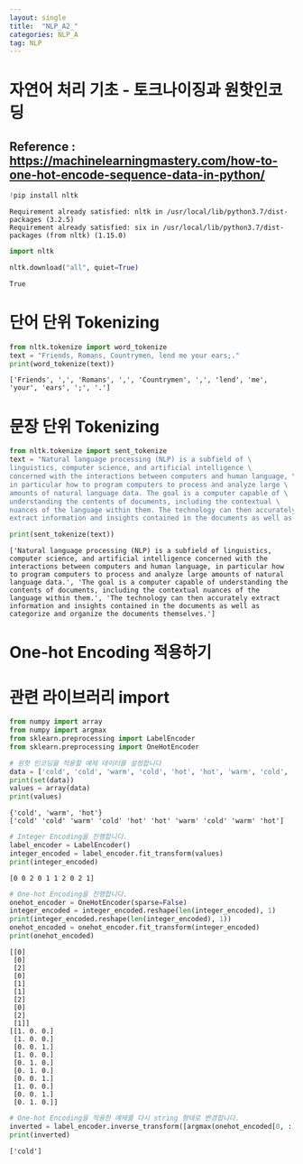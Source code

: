 ```yaml
---
layout: single
title:  "NLP_A2_"
categories: NLP_A
tag: NLP
---
```







# 자연어 처리 기초 - 토크나이징과 원핫인코딩

## Reference : https://machinelearningmastery.com/how-to-one-hot-encode-sequence-data-in-python/


```python
!pip install nltk
```

    Requirement already satisfied: nltk in /usr/local/lib/python3.7/dist-packages (3.2.5)
    Requirement already satisfied: six in /usr/local/lib/python3.7/dist-packages (from nltk) (1.15.0)



```python
import nltk
```


```python
nltk.download("all", quiet=True)
```




    True



# 단어 단위 Tokenizing


```python
from nltk.tokenize import word_tokenize
text = "Friends, Romans, Countrymen, lend me your ears;."
print(word_tokenize(text))
```

    ['Friends', ',', 'Romans', ',', 'Countrymen', ',', 'lend', 'me', 'your', 'ears', ';', '.']


# 문장 단위 Tokenizing


```python
from nltk.tokenize import sent_tokenize
text = "Natural language processing (NLP) is a subfield of \
linguistics, computer science, and artificial intelligence \
concerned with the interactions between computers and human language, \
in particular how to program computers to process and analyze large \
amounts of natural language data. The goal is a computer capable of \
understanding the contents of documents, including the contextual \
nuances of the language within them. The technology can then accurately \
extract information and insights contained in the documents as well as categorize and organize the documents themselves."

print(sent_tokenize(text))
```

    ['Natural language processing (NLP) is a subfield of linguistics, computer science, and artificial intelligence concerned with the interactions between computers and human language, in particular how to program computers to process and analyze large amounts of natural language data.', 'The goal is a computer capable of understanding the contents of documents, including the contextual nuances of the language within them.', 'The technology can then accurately extract information and insights contained in the documents as well as categorize and organize the documents themselves.']


# One-hot Encoding 적용하기

# 관련 라이브러리 import


```python
from numpy import array
from numpy import argmax
from sklearn.preprocessing import LabelEncoder
from sklearn.preprocessing import OneHotEncoder
```


```python
# 원핫 인코딩을 적용할 예제 데이터를 설정합니다
data = ['cold', 'cold', 'warm', 'cold', 'hot', 'hot', 'warm', 'cold', 'warm', 'hot']
print(set(data))
values = array(data)
print(values)
```

    {'cold', 'warm', 'hot'}
    ['cold' 'cold' 'warm' 'cold' 'hot' 'hot' 'warm' 'cold' 'warm' 'hot']



```python
# Integer Encoding을 진행합니다.
label_encoder = LabelEncoder()
integer_encoded = label_encoder.fit_transform(values)
print(integer_encoded)
```

    [0 0 2 0 1 1 2 0 2 1]



```python
# One-hot Encoding을 진행합니다.
onehot_encoder = OneHotEncoder(sparse=False)
integer_encoded = integer_encoded.reshape(len(integer_encoded), 1)
print(integer_encoded.reshape(len(integer_encoded), 1))
onehot_encoded = onehot_encoder.fit_transform(integer_encoded)
print(onehot_encoded)
```

    [[0]
     [0]
     [2]
     [0]
     [1]
     [1]
     [2]
     [0]
     [2]
     [1]]
    [[1. 0. 0.]
     [1. 0. 0.]
     [0. 0. 1.]
     [1. 0. 0.]
     [0. 1. 0.]
     [0. 1. 0.]
     [0. 0. 1.]
     [1. 0. 0.]
     [0. 0. 1.]
     [0. 1. 0.]]



```python
# One-hot Encoding을 적용한 예제를 다시 string 형태로 변경합니다.
inverted = label_encoder.inverse_transform([argmax(onehot_encoded[0, :])])
print(inverted)
```

    ['cold']



```python

```
